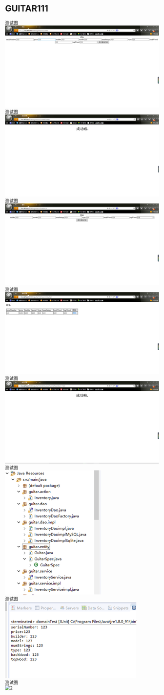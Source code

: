 # GUITAR111
测试图<br/>
![2](https://github.com/cxins/GUITAR111/blob/master/1.PNG)<br/>
测试图<br/>
![2](https://github.com/cxins/GUITAR111/blob/master/2.PNG)<br/>
测试图<br/>
![2](https://github.com/cxins/GUITAR111/blob/master/3.PNG)<br/>
测试图<br/>
![2](https://github.com/cxins/GUITAR111/blob/master/4.PNG)<br/>
测试图<br/>
![2](https://github.com/cxins/GUITAR111/blob/master/5.PNG)<br/>
测试图<br/>
![2](https://github.com/cxins/GUITAR111/blob/master/6.PNG)<br/>
测试图<br/>
![2](https://github.com/cxins/GUITAR111/blob/master/7.PNG)<br/>
测试图<br/>
![2](https://github.com/cxins/GUITAR111/blob/master/8.PNG)<br/>
